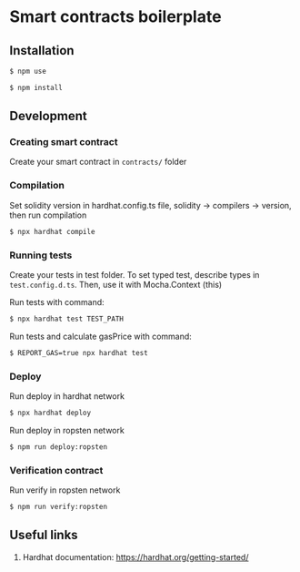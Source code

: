 # Smart contracts boilerplate
## Installation
```bash
$ npm use
```

```bash
$ npm install
```

## Development

### Creating smart contract
Create your smart contract in `contracts/` folder 

### Compilation
Set solidity version in hardhat.config.ts file, solidity -> compilers -> version, then run compilation

```bash
$ npx hardhat compile
```

### Running tests
Create your tests in test folder. To set typed test, describe types in `test.config.d.ts`. Then, use it with Mocha.Context (this)

Run tests with command:
```bash
$ npx hardhat test TEST_PATH
```

Run tests and calculate gasPrice with command:
```bash
$ REPORT_GAS=true npx hardhat test
```

### Deploy

Run deploy in hardhat network
```bash
$ npx hardhat deploy
```

Run deploy in ropsten network
```bash
$ npm run deploy:ropsten 
```

### Verification contract  

Run verify in ropsten network
```bash
$ npm run verify:ropsten
```
## Useful links
1. Hardhat documentation:
https://hardhat.org/getting-started/